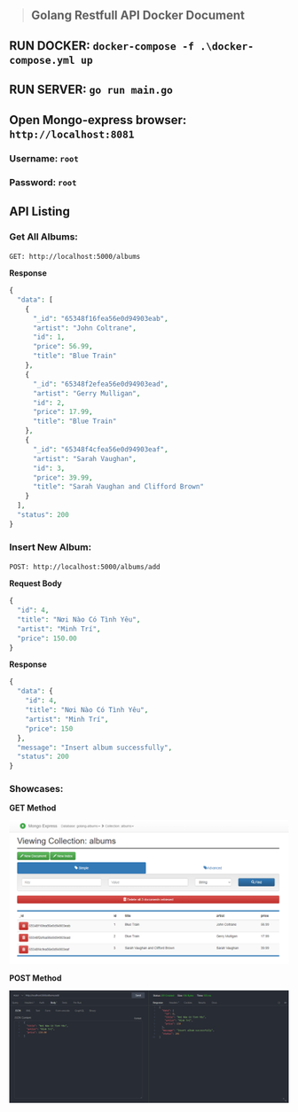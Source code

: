 > ## Golang Restfull API Docker Document

## RUN DOCKER: `docker-compose -f .\docker-compose.yml up`

## RUN SERVER: `go run main.go`

## Open Mongo-express browser: `http://localhost:8081`
### Username: `root`
### Password: `root`

## API Listing

### Get All Albums:

`GET: http://localhost:5000/albums`

**Response**

```php
{
  "data": [
    {
      "_id": "65348f16fea56e0d94903eab",
      "artist": "John Coltrane",
      "id": 1,
      "price": 56.99,
      "title": "Blue Train"
    },
    {
      "_id": "65348f2efea56e0d94903ead",
      "artist": "Gerry Mulligan",
      "id": 2,
      "price": 17.99,
      "title": "Blue Train"
    },
    {
      "_id": "65348f4cfea56e0d94903eaf",
      "artist": "Sarah Vaughan",
      "id": 3,
      "price": 39.99,
      "title": "Sarah Vaughan and Clifford Brown"
    }
  ],
  "status": 200
}
```

### Insert New Album:

`POST: http://localhost:5000/albums/add`

**Request Body**

```php
{
  "id": 4,
  "title": "Nơi Nào Có Tình Yêu",
  "artist": "Minh Trí",
  "price": 150.00
}
```

**Response**

```php
{
  "data": {
    "id": 4,
    "title": "Nơi Nào Có Tình Yêu",
    "artist": "Minh Trí",
    "price": 150
  },
  "message": "Insert album successfully",
  "status": 200
}
```

### Showcases:

**GET Method**

![GET](./showcase/get.png "GET Method")

**POST Method**

![POST](./showcase/post.png "POST Method")